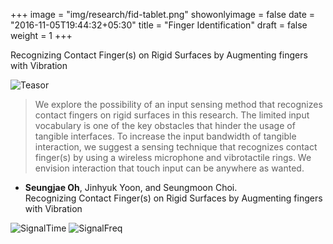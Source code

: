 +++
image = "img/research/fid-tablet.png"
showonlyimage = false
date = "2016-11-05T19:44:32+05:30"
title = "Finger Identification"
draft = false
weight = 1
+++

Recognizing Contact Finger(s) on Rigid Surfaces by Augmenting fingers with Vibration<!-- <br>(CHI 2020) -->
<!--more-->

![Teasor][1]

> We explore the possibility of an input sensing method that recognizes contact fingers on rigid surfaces in this research. The limited input vocabulary is one of the key obstacles that hinder the usage of tangible interfaces. To increase the input bandwidth of tangible interaction, we suggest a sensing technique that recognizes contact finger(s) by using a wireless microphone and vibrotactile rings. We envision interaction that touch input can be anywhere as wanted.  
<!-- {{< youtube id="zgzgOyxWXD8" autoplay="true">}} -->

* **Seungjae Oh**, Jinhyuk Yoon, and Seungmoon Choi.<br>Recognizing Contact Finger(s) on Rigid Surfaces by Augmenting fingers with Vibration
<!-- * Link: To appear * Video: [Overall](https://www.dropbox.com/s/rmd73wrbs0gx88q/CHI2020_Submission_Video.mp4?dl=0)  -->

![SignalTime][2]
![SignalFreq][3]

[1]: /img/research/fid-tablet.png
[2]: /img/research/fid-recsampletime.png
[3]: /img/research/fid-recsamplefreq.png

